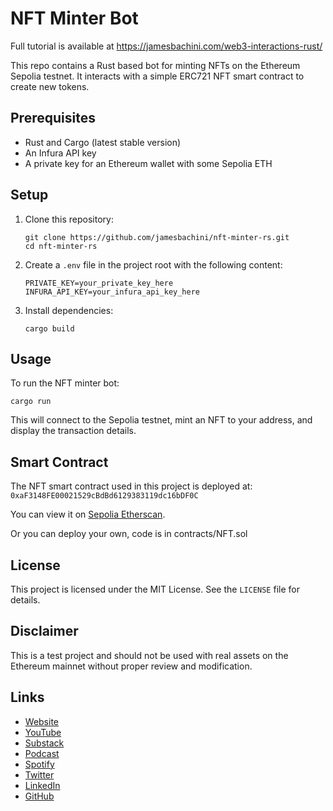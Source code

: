 # NFT Minter Bot

Full tutorial is available at https://jamesbachini.com/web3-interactions-rust/

This repo contains a Rust based bot for minting NFTs on the Ethereum Sepolia testnet. It interacts with a simple ERC721 NFT smart contract to create new tokens.

## Prerequisites

- Rust and Cargo (latest stable version)
- An Infura API key
- A private key for an Ethereum wallet with some Sepolia ETH

## Setup

1. Clone this repository:
   ```
   git clone https://github.com/jamesbachini/nft-minter-rs.git
   cd nft-minter-rs
   ```

2. Create a `.env` file in the project root with the following content:
   ```
   PRIVATE_KEY=your_private_key_here
   INFURA_API_KEY=your_infura_api_key_here
   ```

3. Install dependencies:
   ```
   cargo build
   ```

## Usage

To run the NFT minter bot:

```
cargo run
```

This will connect to the Sepolia testnet, mint an NFT to your address, and display the transaction details.

## Smart Contract

The NFT smart contract used in this project is deployed at:
`0xaF3148FE00021529cBdBd6129383119dc16bDF0C`

You can view it on [Sepolia Etherscan](https://sepolia.etherscan.io/address/0xaf3148fe00021529cbdbd6129383119dc16bdf0c#code).

Or you can deploy your own, code is in contracts/NFT.sol

## License

This project is licensed under the MIT License. See the `LICENSE` file for details.

## Disclaimer

This is a test project and should not be used with real assets on the Ethereum mainnet without proper review and modification.

## Links

- [Website](https://jamesbachini.com)
- [YouTube](https://www.youtube.com/c/JamesBachini?sub_confirmation=1)
- [Substack](https://bachini.substack.com)
- [Podcast](https://podcasters.spotify.com/pod/show/jamesbachini)
- [Spotify](https://open.spotify.com/show/2N0D9nvdxoe9rY3jxE4nOZ)
- [Twitter](https://twitter.com/james_bachini)
- [LinkedIn](https://www.linkedin.com/in/james-bachini/)
- [GitHub](https://github.com/jamesbachini)